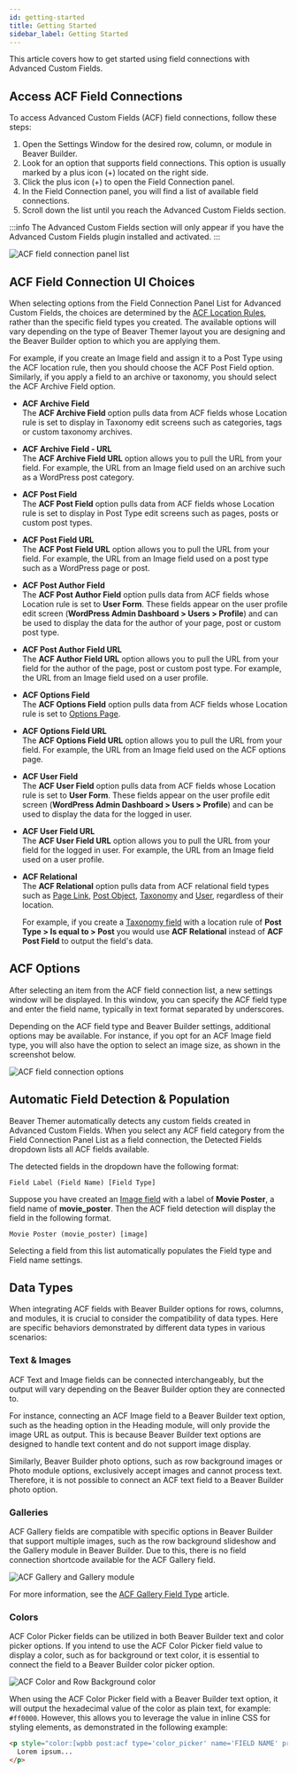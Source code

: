 ```yaml
---
id: getting-started
title: Getting Started
sidebar_label: Getting Started
---
```


This article covers how to get started using field connections with Advanced Custom Fields.

## Access ACF Field Connections

To access Advanced Custom Fields (ACF) field connections, follow these steps:

1. Open the Settings Window for the desired row, column, or module in Beaver Builder.
2. Look for an option that supports field connections. This option is usually marked by a plus icon (+) located on the right side.
3. Click the plus icon (+) to open the Field Connection panel.
4. In the Field Connection panel, you will find a list of available field connections.
5. Scroll down the list until you reach the Advanced Custom Fields section.

:::info
The Advanced Custom Fields section will only appear if you have the Advanced Custom Fields plugin installed and activated.
:::

![ACF field connection panel list](/img/beaver-themer/integrations--acf--getting-started--1.jpg)

## ACF Field Connection UI Choices

When selecting options from the Field Connection Panel List for Advanced Custom Fields, the choices are determined by the [ACF Location Rules](https://www.advancedcustomfields.com/resources/custom-location-rules/), rather than the specific field types you created. The available options will vary depending on the type of Beaver Themer layout you are designing and the Beaver Builder option to which you are applying them.

For example, if you create an Image field and assign it to a Post Type using the ACF location rule, then you should choose the ACF Post Field option. Similarly, if you apply a field to an archive or taxonomy, you should select the ACF Archive Field option.

* **ACF Archive Field**  
The **ACF Archive Field** option pulls data from ACF fields whose Location rule is set to display in Taxonomy edit screens such as categories, tags or custom taxonomy archives.

* **ACF Archive Field - URL**  
The **ACF Archive Field URL** option allows you to pull the URL from your field. For example, the URL from an Image field used on an archive such as a WordPress post category.

* **ACF Post Field**  
The **ACF Post Field** option pulls data from ACF fields whose Location rule is set to display in Post Type edit screens such as pages, posts or custom post types.

* **ACF Post Field URL**  
The **ACF Post Field URL** option allows you to pull the URL from your field. For example, the URL from an Image field used on a post type such as a WordPress page or post.

* **ACF Post Author Field**  
The **ACF Post Author Field** option pulls data from ACF fields whose Location rule is set to **User Form**. These fields appear on the user profile edit screen (**WordPress Admin Dashboard > Users > Profile**) and can be used to display the data for the author of your page, post or custom post type.

* **ACF Post Author Field URL**  
The **ACF Author Field URL** option allows you to pull the URL from your field for the author of the page, post or custom post type. For example, the URL from an Image field used on a user profile.

* **ACF Options Field**  
The **ACF Options Field** option pulls data from ACF fields whose Location rule is set to [Options Page](options-page.md).

* **ACF Options Field URL**  
The **ACF Options Field URL** option allows you to pull the URL from your field. For example, the URL from an Image field used on the ACF options page.

* **ACF User Field**  
The **ACF User Field** option pulls data from ACF fields whose Location rule is set to **User Form**. These fields appear on the user profile edit screen (**WordPress Admin Dashboard > Users > Profile**) and can be used to display the data for the logged in user.

* **ACF User Field URL**  
The **ACF User Field URL** option allows you to pull the URL from your field for the logged in user. For example, the URL from an Image field used on a user profile.

* **ACF Relational**  
The **ACF Relational** option pulls data from ACF relational field types such as [Page Link](field-types/page-link.md), [Post Object](field-types/post-object.md), [Taxonomy](field-types/taxonomy.md) and [User](field-types/user.md), regardless of their location.  
  
  For example, if you create a [Taxonomy field](field-types/taxonomy.md) with a location rule of **Post Type > Is equal to > Post** you would use **ACF Relational** instead of **ACF Post Field** to output the field's data.

## ACF Options

After selecting an item from the ACF field connection list, a new settings window will be displayed. In this window, you can specify the ACF field type and enter the field name, typically in text format separated by underscores.

Depending on the ACF field type and Beaver Builder settings, additional options may be available. For instance, if you opt for an ACF Image field type, you will also have the option to select an image size, as shown in the screenshot below.

![ACF field connection options](/img/beaver-themer/integrations--acf--getting-started--2.jpg)

## Automatic Field Detection & Population

Beaver Themer automatically detects any custom fields created in Advanced Custom Fields. When you select any ACF field category from the Field Connection Panel List as a field connection, the Detected Fields dropdown lists all ACF fields available.

The detected fields in the dropdown have the following format:

```markup
Field Label (Field Name) [Field Type]
```

Suppose you have created an [Image field](field-types/image.md) with a label of **Movie Poster**, a field name of **movie_poster**. Then the ACF field detection will display the field in the following format.

```markup
Movie Poster (movie_poster) [image]
```

Selecting a field from this list automatically populates the Field type and Field name settings.


## Data Types

When integrating ACF fields with Beaver Builder options for rows, columns, and modules, it is crucial to consider the compatibility of data types. Here are specific behaviors demonstrated by different data types in various scenarios:

### Text & Images

ACF Text and Image fields can be connected interchangeably, but the output will vary depending on the Beaver Builder option they are connected to.

For instance, connecting an ACF Image field to a Beaver Builder text option, such as the heading option in the Heading module, will only provide the image URL as output. This is because Beaver Builder text options are designed to handle text content and do not support image display.

Similarly, Beaver Builder photo options, such as row background images or Photo module options, exclusively accept images and cannot process text. Therefore, it is not possible to connect an ACF text field to a Beaver Builder photo option.

### Galleries

ACF Gallery fields are compatible with specific options in Beaver Builder that support multiple images, such as the row background slideshow and the Gallery module in Beaver Builder. Due to this, there is no field connection shortcode available for the ACF Gallery field.

![ACF Gallery and Gallery module](/img/beaver-themer/integrations--acf--getting-started--3.jpg)

For more information, see the [ACF Gallery Field Type](field-types/gallery.md) article.

### Colors

ACF Color Picker fields can be utilized in both Beaver Builder text and color picker options. If you intend to use the ACF Color Picker field value to display a color, such as for background or text color, it is essential to connect the field to a Beaver Builder color picker option.

![ACF Color and Row Background color](/img/beaver-themer/integrations--acf--getting-started--4.jpg)

When using the ACF Color Picker field with a Beaver Builder text option, it will output the hexadecimal value of the color as plain text, for example: `#ff0000`. However, this allows you to leverage the value in inline CSS for styling elements, as demonstrated in the following example:

```html
<p style="color:[wpbb post:acf type='color_picker' name='FIELD NAME' prefix='1']">
  Lorem ipsum...
</p>
```
